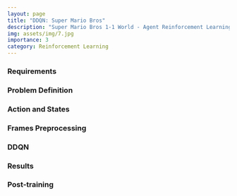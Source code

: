 ```yaml
---
layout: page
title: "DDQN: Super Mario Bros"
description: "Super Mario Bros 1-1 World - Agent Reinforcement Learning with DDQN algorithm"
img: assets/img/7.jpg
importance: 3
category: Reinforcement Learning
---
```



### **Requirements**

### **Problem Definition**

### **Action and States**

### **Frames Preprocessing**

### **DDQN**

### **Results**

### **Post-training**
